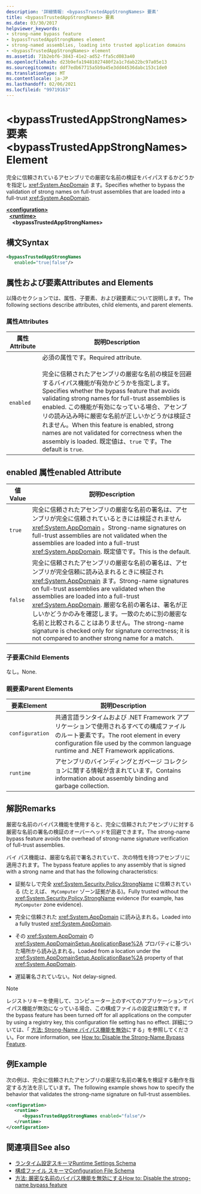```yaml
---
description: '詳細情報: <bypassTrustedAppStrongNames> 要素'
title: <bypassTrustedAppStrongNames> 要素
ms.date: 03/30/2017
helpviewer_keywords:
- strong-name bypass feature
- bypassTrustedAppStrongNames element
- strong-named assemblies, loading into trusted application domains
- <bypassTrustedAppStrongNames> element
ms.assetid: 71b2ebf6-3843-41e2-ad52-ffa5cd083a40
ms.openlocfilehash: d23b9efa19481027480f2a1c7dab22bc97a05e13
ms.sourcegitcommit: ddf7edb67715a5b9a45e3dd44536dabc153c1de0
ms.translationtype: MT
ms.contentlocale: ja-JP
ms.lasthandoff: 02/06/2021
ms.locfileid: "99719163"
---
```

# <a name="bypasstrustedappstrongnames-element"></a><span data-ttu-id="5c50b-103">\<bypassTrustedAppStrongNames> 要素</span><span class="sxs-lookup"><span data-stu-id="5c50b-103">\<bypassTrustedAppStrongNames> Element</span></span>

<span data-ttu-id="5c50b-104">完全に信頼されているアセンブリでの厳密な名前の検証をバイパスするかどうかを指定し <xref:System.AppDomain> ます。</span><span class="sxs-lookup"><span data-stu-id="5c50b-104">Specifies whether to bypass the validation of strong names on full-trust assemblies that are loaded into a full-trust <xref:System.AppDomain>.</span></span>

[**\<configuration>**](../configuration-element.md)\
&nbsp;&nbsp;[**\<runtime>**](runtime-element.md)\
&nbsp;&nbsp;&nbsp;&nbsp;**\<bypassTrustedAppStrongNames>**

## <a name="syntax"></a><span data-ttu-id="5c50b-105">構文</span><span class="sxs-lookup"><span data-stu-id="5c50b-105">Syntax</span></span>

```xml
<bypassTrustedAppStrongNames
   enabled="true|false"/>
```

## <a name="attributes-and-elements"></a><span data-ttu-id="5c50b-106">属性および要素</span><span class="sxs-lookup"><span data-stu-id="5c50b-106">Attributes and Elements</span></span>

<span data-ttu-id="5c50b-107">以降のセクションでは、属性、子要素、および親要素について説明します。</span><span class="sxs-lookup"><span data-stu-id="5c50b-107">The following sections describe attributes, child elements, and parent elements.</span></span>

### <a name="attributes"></a><span data-ttu-id="5c50b-108">属性</span><span class="sxs-lookup"><span data-stu-id="5c50b-108">Attributes</span></span>

|<span data-ttu-id="5c50b-109">属性</span><span class="sxs-lookup"><span data-stu-id="5c50b-109">Attribute</span></span>|<span data-ttu-id="5c50b-110">説明</span><span class="sxs-lookup"><span data-stu-id="5c50b-110">Description</span></span>|
|---------------|-----------------|
|`enabled`|<span data-ttu-id="5c50b-111">必須の属性です。</span><span class="sxs-lookup"><span data-stu-id="5c50b-111">Required attribute.</span></span><br /><br /> <span data-ttu-id="5c50b-112">完全に信頼されたアセンブリの厳密な名前の検証を回避するバイパス機能が有効かどうかを指定します。</span><span class="sxs-lookup"><span data-stu-id="5c50b-112">Specifies whether the bypass feature that avoids validating strong names for full-trust assemblies is enabled.</span></span> <span data-ttu-id="5c50b-113">この機能が有効になっている場合、アセンブリの読み込み時に厳密な名前が正しいかどうかは検証されません。</span><span class="sxs-lookup"><span data-stu-id="5c50b-113">When this feature is enabled, strong names are not validated for correctness when the assembly is loaded.</span></span> <span data-ttu-id="5c50b-114">既定値は、`true` です。</span><span class="sxs-lookup"><span data-stu-id="5c50b-114">The default is `true`.</span></span>|

## <a name="enabled-attribute"></a><span data-ttu-id="5c50b-115">enabled 属性</span><span class="sxs-lookup"><span data-stu-id="5c50b-115">enabled Attribute</span></span>

|<span data-ttu-id="5c50b-116">値</span><span class="sxs-lookup"><span data-stu-id="5c50b-116">Value</span></span>|<span data-ttu-id="5c50b-117">説明</span><span class="sxs-lookup"><span data-stu-id="5c50b-117">Description</span></span>|
|-----------|-----------------|
|`true`|<span data-ttu-id="5c50b-118">完全に信頼されたアセンブリの厳密な名前の署名は、アセンブリが完全に信頼されているときには検証されません <xref:System.AppDomain> 。</span><span class="sxs-lookup"><span data-stu-id="5c50b-118">Strong-name signatures on full-trust assemblies are not validated when the assemblies are loaded into a full-trust <xref:System.AppDomain>.</span></span> <span data-ttu-id="5c50b-119">既定値です。</span><span class="sxs-lookup"><span data-stu-id="5c50b-119">This is the default.</span></span>|
|`false`|<span data-ttu-id="5c50b-120">完全に信頼されたアセンブリの厳密な名前の署名は、アセンブリが完全信頼に読み込まれるときに検証され <xref:System.AppDomain> ます。</span><span class="sxs-lookup"><span data-stu-id="5c50b-120">Strong-name signatures on full-trust assemblies are validated when the assemblies are loaded into a full-trust <xref:System.AppDomain>.</span></span> <span data-ttu-id="5c50b-121">厳密な名前の署名は、署名が正しいかどうかのみを確認します。一致のために別の厳密な名前と比較されることはありません。</span><span class="sxs-lookup"><span data-stu-id="5c50b-121">The strong-name signature is checked only for signature correctness; it is not compared to another strong name for a match.</span></span>|

### <a name="child-elements"></a><span data-ttu-id="5c50b-122">子要素</span><span class="sxs-lookup"><span data-stu-id="5c50b-122">Child Elements</span></span>

<span data-ttu-id="5c50b-123">なし。</span><span class="sxs-lookup"><span data-stu-id="5c50b-123">None.</span></span>

### <a name="parent-elements"></a><span data-ttu-id="5c50b-124">親要素</span><span class="sxs-lookup"><span data-stu-id="5c50b-124">Parent Elements</span></span>

|<span data-ttu-id="5c50b-125">要素</span><span class="sxs-lookup"><span data-stu-id="5c50b-125">Element</span></span>|<span data-ttu-id="5c50b-126">説明</span><span class="sxs-lookup"><span data-stu-id="5c50b-126">Description</span></span>|
|-------------|-----------------|
|`configuration`|<span data-ttu-id="5c50b-127">共通言語ランタイムおよび .NET Framework アプリケーションで使用されるすべての構成ファイルのルート要素です。</span><span class="sxs-lookup"><span data-stu-id="5c50b-127">The root element in every configuration file used by the common language runtime and .NET Framework applications.</span></span>|
|`runtime`|<span data-ttu-id="5c50b-128">アセンブリのバインディングとガベージ コレクションに関する情報が含まれています。</span><span class="sxs-lookup"><span data-stu-id="5c50b-128">Contains information about assembly binding and garbage collection.</span></span>|

## <a name="remarks"></a><span data-ttu-id="5c50b-129">解説</span><span class="sxs-lookup"><span data-stu-id="5c50b-129">Remarks</span></span>

<span data-ttu-id="5c50b-130">厳密な名前のバイパス機能を使用すると、完全に信頼されたアセンブリに対する厳密な名前の署名の検証のオーバーヘッドを回避できます。</span><span class="sxs-lookup"><span data-stu-id="5c50b-130">The strong-name bypass feature avoids the overhead of strong-name signature verification of full-trust assemblies.</span></span>

<span data-ttu-id="5c50b-131">バイ パス機能は、厳密な名前で署名されていて、次の特性を持つアセンブリに適用されます。</span><span class="sxs-lookup"><span data-stu-id="5c50b-131">The bypass feature applies to any assembly that is signed with a strong name and that has the following characteristics:</span></span>

- <span data-ttu-id="5c50b-132">証拠なしで完全 <xref:System.Security.Policy.StrongName> に信頼されている (たとえば、 `MyComputer` ゾーン証拠がある)。</span><span class="sxs-lookup"><span data-stu-id="5c50b-132">Fully trusted without the <xref:System.Security.Policy.StrongName> evidence (for example, has `MyComputer` zone evidence).</span></span>

- <span data-ttu-id="5c50b-133">完全に信頼された <xref:System.AppDomain> に読み込まれる。</span><span class="sxs-lookup"><span data-stu-id="5c50b-133">Loaded into a fully trusted <xref:System.AppDomain>.</span></span>

- <span data-ttu-id="5c50b-134">その <xref:System.AppDomain> の <xref:System.AppDomainSetup.ApplicationBase%2A> プロパティに基づいた場所から読み込まれる。</span><span class="sxs-lookup"><span data-stu-id="5c50b-134">Loaded from a location under the <xref:System.AppDomainSetup.ApplicationBase%2A> property of that <xref:System.AppDomain>.</span></span>

- <span data-ttu-id="5c50b-135">遅延署名されていない。</span><span class="sxs-lookup"><span data-stu-id="5c50b-135">Not delay-signed.</span></span>

> [!NOTE]
> <span data-ttu-id="5c50b-136">レジストリキーを使用して、コンピューター上のすべてのアプリケーションでバイパス機能が無効になっている場合、この構成ファイルの設定は無効です。</span><span class="sxs-lookup"><span data-stu-id="5c50b-136">If the bypass feature has been turned off for all applications on the computer by using a registry key, this configuration file setting has no effect.</span></span> <span data-ttu-id="5c50b-137">詳細については、「 [方法: Strong-Name バイパス機能を無効](../../../../standard/assembly/disable-strong-name-bypass-feature.md)にする」を参照してください。</span><span class="sxs-lookup"><span data-stu-id="5c50b-137">For more information, see [How to: Disable the Strong-Name Bypass Feature](../../../../standard/assembly/disable-strong-name-bypass-feature.md).</span></span>

## <a name="example"></a><span data-ttu-id="5c50b-138">例</span><span class="sxs-lookup"><span data-stu-id="5c50b-138">Example</span></span>

<span data-ttu-id="5c50b-139">次の例は、完全に信頼されたアセンブリの厳密な名前の署名を検証する動作を指定する方法を示しています。</span><span class="sxs-lookup"><span data-stu-id="5c50b-139">The following example shows how to specify the behavior that validates the strong-name signature on full-trust assemblies.</span></span>

```xml
<configuration>
   <runtime>
      <bypassTrustedAppStrongNames enabled="false"/>
   </runtime>
</configuration>
```

## <a name="see-also"></a><span data-ttu-id="5c50b-140">関連項目</span><span class="sxs-lookup"><span data-stu-id="5c50b-140">See also</span></span>

- [<span data-ttu-id="5c50b-141">ランタイム設定スキーマ</span><span class="sxs-lookup"><span data-stu-id="5c50b-141">Runtime Settings Schema</span></span>](index.md)
- [<span data-ttu-id="5c50b-142">構成ファイル スキーマ</span><span class="sxs-lookup"><span data-stu-id="5c50b-142">Configuration File Schema</span></span>](../index.md)
- [<span data-ttu-id="5c50b-143">方法: 厳密な名前のバイパス機能を無効にする</span><span class="sxs-lookup"><span data-stu-id="5c50b-143">How to: Disable the strong-name bypass feature</span></span>](../../../../standard/assembly/disable-strong-name-bypass-feature.md)
